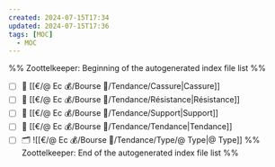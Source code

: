 ```yaml
---
created: 2024-07-15T17:34
updated: 2024-07-15T17:36
tags: [MOC]
  - MOC
---
```

%% Zoottelkeeper: Beginning of the autogenerated index file list  %%
- [ ] 📄 [[€/@ Ec 💰/Bourse 👛/Tendance/Cassure|Cassure]]
- [ ] 📄 [[€/@ Ec 💰/Bourse 👛/Tendance/Résistance|Résistance]]
- [ ] 📄 [[€/@ Ec 💰/Bourse 👛/Tendance/Support|Support]]
- [ ] 📄 [[€/@ Ec 💰/Bourse 👛/Tendance/Tendance|Tendance]]
- [ ] 🗂️ ![[€/@ Ec 💰/Bourse 👛/Tendance/Type/@ Type|@ Type]]
%% Zoottelkeeper: End of the autogenerated index file list  %%
